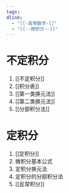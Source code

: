 ```yaml
---
tags: 
dlink:
  - "[[-高等数学-]]"
  - "[[--微积分--]]"
---
```

# 不定积分
1. [[不定积分]]
2. [[积分表]]
3. [[第一类换元法]]
4. [[第二类换元法]]
5. [[分部积分法]]

# 定积分
1. [[定积分]]
2. 微积分基本公式
3. 定积分换元法
4. 定积分的分部积分法
5. [[反常积分]]
